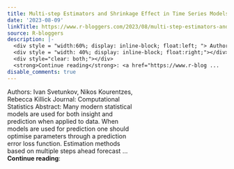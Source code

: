 ```yaml
---
title: Multi-step Estimators and Shrinkage Effect in Time Series Models
date: '2023-08-09'
linkTitle: https://www.r-bloggers.com/2023/08/multi-step-estimators-and-shrinkage-effect-in-time-series-models/
source: R-bloggers
description: |-
  <div style = "width:60%; display: inline-block; float:left; "> Authors: Ivan Svetunkov, Nikos Kourentzes, Rebecca Killick Journal: Computational Statistics Abstract: Many modern statistical models are used for both insight and prediction when applied to data. When models are used for prediction one should optimise parameters through a prediction error loss function. Estimation methods based on multiple steps ahead forecast ...</div>
  <div style = "width: 40%; display: inline-block; float:right;"></div>
  <div style="clear: both;"></div>
  <strong>Continue reading</strong>: <a href="https://www.r-blog ...
disable_comments: true
---
```

<div style = "width:60%; display: inline-block; float:left; "> Authors: Ivan Svetunkov, Nikos Kourentzes, Rebecca Killick Journal: Computational Statistics Abstract: Many modern statistical models are used for both insight and prediction when applied to data. When models are used for prediction one should optimise parameters through a prediction error loss function. Estimation methods based on multiple steps ahead forecast ...</div>
<div style = "width: 40%; display: inline-block; float:right;"></div>
<div style="clear: both;"></div>
<strong>Continue reading</strong>: <a href="https://www.r-blog ...